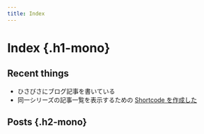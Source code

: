 ```yaml
---
title: Index
---
```


# <span>Index</span> {.h1-mono}

## Recent things
- ひさびさにブログ記事を書いている
- 同一シリーズの記事一覧を表示するための [Shortcode を作成した](https://tbsmcd.net/post/series-list/)

## Posts {.h2-mono}
